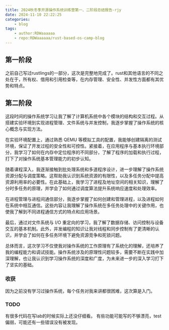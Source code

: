 ```yaml
---
title: 2024秋冬季开源操作系统训练营第一、二阶段总结报告-rjy
date: 2024-11-10 22:22:25
categories:
    - blog
tags:
    - author:RDWaaaaaa
    - repo:RDWaaaaaa/rust-based-os-camp-blog
---
```

## 第一阶段

之前自己写过rustlings的一部分，这次是完整地完成了。rust和其他语言的不同之处在于，所有权、借用和引用检查等，在内存管理、安全性、并发性方面都有其优势和特点。

## 第二阶段

这段时间的操作系统学习让我了解了计算机系统中各个模块的结构和交互过程。从搭建实验环境到实现进程管理、文件系统与并发控制，我逐步掌握了操作系统的核心概念与实现方法。

在实验环境配置上，通过熟悉 QEMU 等模拟工具的配置，我能够创建隔离的测试环境，保证了开发过程的安全性和可控性。紧接着，在应用程序与基本执行环境部分，我学习了如何在内存中定位程序的不同部分，了解了程序的加载和执行过程，打下了对操作系统基本管理能力的初步认知。

随着课程深入，我逐渐接触到批处理系统和多道程序设计，进一步理解了操作系统资源分配与调度策略。这帮助我认识到系统资源的有限性，以及多任务分配中提高资源利用率的必要性。在此基础上，我学习了进程及地址空间的相关知识，理解了分时多任务的原理，并学会了如何通过调度算法提升系统响应速度和处理效率。

在进程管理与进程间通信部分，我逐步掌握了如何创建和管理进程，以及进程如何在系统中相互通信。这些内容让我理解了操作系统在多任务处理中的关键作用，也使我了解到不同进程通信方式的特点和应用场景。

最后，通过对文件系统与 I/O 重定向的学习，我了解了数据存储、访问控制与设备交互的基本机制。此外，并发编程的知识让我对线程和同步控制有了更清晰的认识，并学会了如何在多任务环境下避免资源竞争和死锁问题。

总体而言，这次学习不仅使我对操作系统的工作原理有了系统化的理解，还培养了我的编程能力和调试技能。操作系统涉及的原理性问题较多，需要不断在实践中加深理解，也让我认识到学习操作系统的深度和广度，为未来进一步的深入学习打下了坚实的基础。

### 收获

因为之前没有学习过操作系统，每个任务对我来讲都很困难，这次算是入门。

### TODO
有很多代码在写lab的时候实际上还没仔细看。
有些功能可能写的不够漂亮，test偏弱，可能还有一些错误没有被发现。
